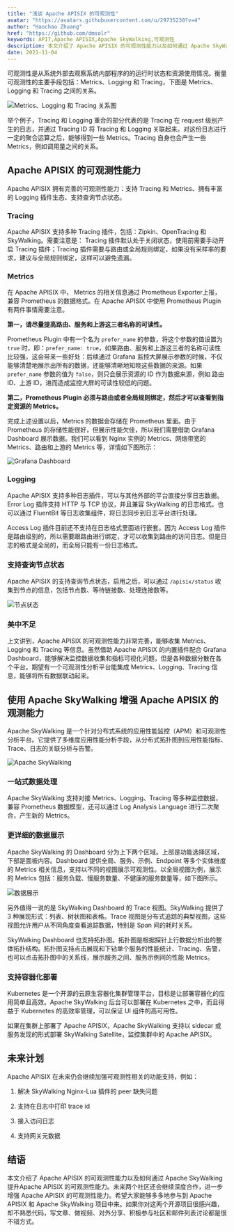 ```yaml
---
title: "浅谈 Apache APISIX 的可观测性"
avatar: "https://avatars.githubusercontent.com/u/29735230?v=4"
author: "Haochao Zhuang"
href: "https://github.com/dmsolr"
keywords: API7,Apache APISIX,Apache SkyWalking,可观测性
description: 本文介绍了 Apache APISIX 的可观测性能力以及如何通过 Apache SkyWalking 提升Apache APISIX 的可观测性能力。
date: 2021-11-04
---
```

可观测性是从系统外部去观察系统内部程序的的运行时状态和资源使用情况。衡量可观测性的主要手段包括：Metrics、Logging 和 Tracing，下图是 Metrics、Logging 和 Tracing 之间的关系。

![Metrics、Logging 和 Tracing 关系图](https://static.apiseven.com/202108/1635993536337-f8ee034d-ef3b-40b6-9886-ebde62d8edc6.png)

举个例子，Tracing 和 Logging 重合的部分代表的是 Tracing 在 request 级别产生的日志，并通过 Tracing ID 将 Tracing 和 Logging 关联起来。对这份日志进行一定的聚合运算之后，能够得到一些 Metrics。Tracing 自身也会产生一些 Metrics，例如调用量之间的关系。

## Apache APISIX 的可观测性能力

Apache APISIX 拥有完善的可观测性能力：支持 Tracing 和 Metrics、拥有丰富的 Logging 插件生态、支持查询节点状态。

### Tracing

Apache APISIX 支持多种 Tracing 插件，包括：Zipkin、OpenTracing 和 SkyWalking。需要注意是： Tracing 插件默认处于关闭状态，使用前需要手动开启 Tracing 插件；Tracing 插件需要与路由或全局规则绑定，如果没有采样率的要求，建议与全局规则绑定，这样可以避免遗漏。

### Metrics

在 Apache APISIX 中， Metrics 的相关信息通过 Prometheus Exporter上报，兼容 Prometheus 的数据格式。在 Apache APISIX 中使用 Prometheus Plugin 有两件事情需要注意。

**第一，请尽量提高路由、服务和上游这三者名称的可读性。**

Prometheus Plugin 中有一个名为 `prefer_name` 的参数，将这个参数的值设置为 `true` 时，即：`prefer_name: true`，如果路由、服务和上游这三者的名称可读性比较强，这会带来一些好处：后续通过 Grafana 监控大屏展示参数的时候，不仅能够清楚地展示出所有的数据，还能够清晰地知晓这些数据的来源。如果 `prefer_name` 参数的值为 `false`，则只会展示资源的 ID 作为数据来源，例如 路由 ID、上游 ID，进而造成监控大屏的可读性较低的问题。

**第二，Prometheus Plugin 必须与路由或者全局规则绑定，然后才可以查看到指定资源的 Metrics。**

完成上述设置以后，Metrics 的数据会存储在 Prometheus 里面。由于 Prometheus 的存储性能很好，但展示性能欠佳，所以我们需要借助 Grafana Dashboard 展示数据。我们可以看到 Nginx 实例的 Metrics、网络带宽的 Metrics、路由和上游的 Metrics 等，详情如下图所示：

![Grafana Dashboard](https://static.apiseven.com/202108/1635993660940-9c9bbb0b-d5f1-4add-b93d-1f076de9aebd.png)

### Logging

Apache APISIX 支持多种日志插件，可以与其他外部的平台直接分享日志数据。Error Log 插件支持 HTTP 与 TCP 协议，并且兼容 SkyWalking 的日志格式。也可以通过 FluentBit 等日志收集组件，将日志同步到日志平台进行处理。

Access Log 插件目前还不支持在日志格式里面进行嵌套。因为 Access Log 插件是路由级别的，所以需要跟路由进行绑定，才可以收集到路由的访问日志。但是日志的格式是全局的，而全局只能有一份日志格式。

### 支持查询节点状态

Apache APISIX 的支持查询节点状态，启用之后，可以通过 `/apisix/status` 收集到节点的信息，包括节点数、等待链接数、处理连接数等。

![节点状态](https://static.apiseven.com/202108/1635993774170-ca3bf15d-9f55-42ac-9a2f-2d8955f74c5c.png)

### 美中不足

上文讲到，Apache APISIX 的可观测性能力非常完善，能够收集 Metrics、Logging 和 Tracing 等信息。虽然借助 Apache APISIX 的内置插件配合 Grafana Dashboard，能够解决监控数据收集和指标可视化问题，但是各种数据分散在各个平台。期望有一个可观测性分析平台能集成 Metrics、Logging、Tracing 信息，能够将所有数据联动起来。

## 使用 Apache SkyWalking 增强 Apache APISIX 的观测能力

Apache SkyWalking 是一个针对分布式系统的应用性能监控（APM）和可观测性分析平台。它提供了多维度应用性能分析手段，从分布式拓扑图到应用性能指标、Trace、日志的关联分析与告警。

![Apache SkyWalking](https://static.apiseven.com/202108/1635993914263-b7511acd-9bcf-49ca-aa32-911fc85acfac.png)

### 一站式数据处理

Apache SkyWalking 支持对接 Metrics、Logging、Tracing 等多种监控数据，兼容 Prometheus 数据模型，还可以通过 Log Analysis Language 进行二次聚合，产生新的 Metrics。

### 更详细的数据展示

Apache SkyWalking 的 Dashboard 分为上下两个区域。上部是功能选择区域，下部是面板内容。Dashboard 提供全局、服务、示例、Endpoint 等多个实体维度的 Metrics 相关信息，支持以不同的视图展示可观测性。以全局视图为例，展示的 Metrics 包括：服务负载、慢服务数量、不健康的服务数量等，如下图所示。

![数据展示](https://static.apiseven.com/202108/1635993968588-403c9219-ae66-4b97-9eee-dcb97067b789.png)

另外值得一说的是 SkyWalking Dashboard 的 Trace 视图。SkyWalking 提供了 3 种展现形式：列表、树状图和表格。Trace 视图是分布式追踪的典型视图，这些视图允许用户从不同角度查看追踪数据，特别是 Span 间的耗时关系。

SkyWalking Dashboard 也支持拓扑图。拓扑图是根据探针上行数据分析出的整体拓扑结构。拓扑图支持点击展现和下钻单个服务的性能统计、Tracing、告警，也可以点击拓扑图中的关系线，展示服务之间、服务示例间的性能 Metrics。

### 支持容器化部署

Kubernetes 是一个开源的云原生容器化集群管理平台，目标是让部署容器化的应用简单且高效。Apache SkyWalking 后台可以部署在 Kubernetes 之中，而且得益于 Kubernetes 的高效率管理，可以保证 UI 组件的高可用性。

如果在集群上部署了 Apache APISIX，Apache SkyWalking 支持以 sidecar 或服务发现的形式部署 SkyWalking Satellite，监控集群中的 Apache APISIX。

## 未来计划

Apache APISIX 在未来仍会继续加强可观测性相关的功能支持，例如：

1. 解决 SkyWalking Nginx-Lua 插件的 peer 缺失问题

2. 支持在日志中打印 trace id

3. 接入访问日志

4. 支持网关元数据

## 结语

本文介绍了 Apache APISIX 的可观测性能力以及如何通过 Apache SkyWalking 提升Apache APISIX 的可观测性能力。未来两个社区还会继续深度合作，进一步增强 Apache APISIX 的可观测性能力。希望大家能够多多地参与到 Apache APISIX 和 Apache SkyWalking 项目中来。如果你对这两个开源项目很感兴趣，却不熟悉代码，写文章、做视频、对外分享、积极参与社区和邮件列表讨论都是很不错方式。
